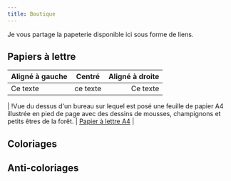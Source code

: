 ```yaml
---
title: Boutique
---
```

Je vous partage la papeterie disponible ici sous forme de liens.

## Papiers à lettre

| Aligné à gauche  | Centré          | Aligné à droite |
|:-----------------|:---------------:| ---------------:|
| Ce texte         | ce texte        | Ce texte        |


| !Vue du dessus d'un bureau sur lequel est posé une feuille de papier A4
illustrée en pied de page avec des dessins de mousses, champignons et petits
êtres de la forêt.[](https://la-papeterie-libre.fr/assets/images/papiers-a-lettre/papier-1.jpg) | [Papier à lettre A4](https://la-papeterie-libre.fr/public/papiers-a-lettre/la-papeterie-libre-001_papier-a-lettre-A4.pdf) |   

## Coloriages

## Anti-coloriages